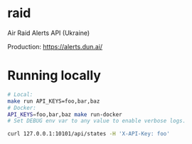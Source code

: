 # raid

Air Raid Alerts API (Ukraine)

Production: <https://alerts.dun.ai/>

# Running locally

```sh
# Local:
make run API_KEYS=foo,bar,baz
# Docker:
API_KEYS=foo,bar,baz make run-docker
# Set DEBUG env var to any value to enable verbose logs.

curl 127.0.0.1:10101/api/states -H 'X-API-Key: foo'
```
